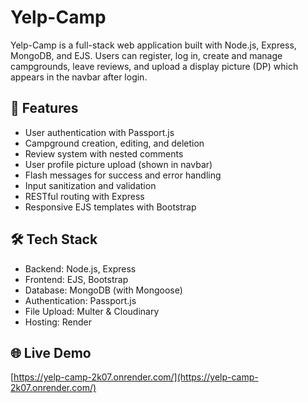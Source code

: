 # Yelp-Camp

Yelp-Camp is a full-stack web application built with Node.js, Express, MongoDB, and EJS. Users can register, log in, create and manage campgrounds, leave reviews, and upload a display picture (DP) which appears in the navbar after login.

## 🚀 Features

- User authentication with Passport.js
- Campground creation, editing, and deletion
- Review system with nested comments
- User profile picture upload (shown in navbar)
- Flash messages for success and error handling
- Input sanitization and validation
- RESTful routing with Express
- Responsive EJS templates with Bootstrap

## 🛠️ Tech Stack

- Backend: Node.js, Express
- Frontend: EJS, Bootstrap
- Database: MongoDB (with Mongoose)
- Authentication: Passport.js
- File Upload: Multer & Cloudinary
- Hosting: Render

## 🌐 Live Demo

[https://yelp-camp-2k07.onrender.com/](https://yelp-camp-2k07.onrender.com/)

